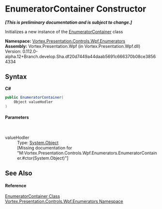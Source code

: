 # EnumeratorContainer Constructor 
 _**\[This is preliminary documentation and is subject to change.\]**_

Initializes a new instance of the <a href="T_Vortex_Presentation_Controls_Wpf_Enumerators_EnumeratorContainer.md">EnumeratorContainer</a> class

**Namespace:**&nbsp;<a href="N_Vortex_Presentation_Controls_Wpf_Enumerators.md">Vortex.Presentation.Controls.Wpf.Enumerators</a><br />**Assembly:**&nbsp;Vortex.Presentation.Wpf (in Vortex.Presentation.Wpf.dll) Version: 0.112.0-alpha.12+Branch.develop.Sha.df20d7449a44daab5691c666370b08ce38564334

## Syntax

**C#**<br />
``` C#
public EnumeratorContainer(
	Object valueHodler
)
```


#### Parameters
&nbsp;<dl><dt>valueHodler</dt><dd>Type: <a href="https://docs.microsoft.com/dotnet/api/system.object" target="_blank">System.Object</a><br />\[Missing <param name="valueHodler"/> documentation for "M:Vortex.Presentation.Controls.Wpf.Enumerators.EnumeratorContainer.#ctor(System.Object)"\]</dd></dl>

## See Also


#### Reference
<a href="T_Vortex_Presentation_Controls_Wpf_Enumerators_EnumeratorContainer.md">EnumeratorContainer Class</a><br /><a href="N_Vortex_Presentation_Controls_Wpf_Enumerators.md">Vortex.Presentation.Controls.Wpf.Enumerators Namespace</a><br />